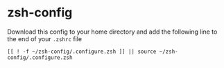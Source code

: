 # zsh-config

Download this config to your home directory and add the following line to the end of your `.zshrc` file

`[[ ! -f ~/zsh-config/.configure.zsh ]] || source ~/zsh-config/.configure.zsh`
